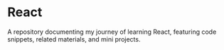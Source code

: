 # React
A repository documenting my journey of learning React, featuring code snippets, related materials, and mini projects.
